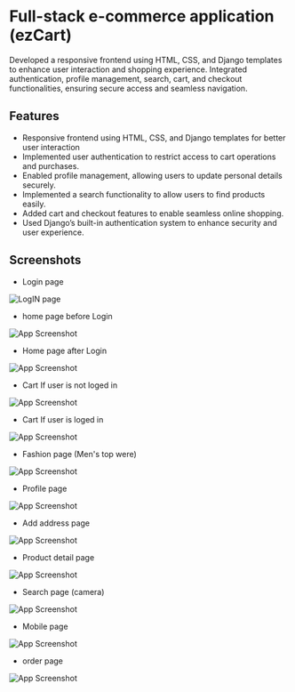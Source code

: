 #  Full-stack e-commerce application (ezCart)
Developed a responsive frontend using HTML, CSS, and Django templates to enhance user interaction and shopping experience. Integrated authentication, profile management, search, cart, and checkout functionalities, ensuring secure access and seamless navigation.

## Features
- Responsive frontend using HTML, CSS, and Django templates for better user interaction
- Implemented user authentication to restrict access to cart operations and purchases.
- Enabled profile management, allowing users to update personal details securely.
- Implemented a search functionality to allow users to find products easily.
- Added cart and checkout features to enable seamless online shopping.
- Used Django’s built-in authentication system to enhance security and user experience.

## Screenshots

- Login page
  
![LogIN page](https://github.com/RohitRawat-08/ezCart/blob/master/static/ss/ezcart3.PNG)

- home page before Login
  
![App Screenshot](https://s3.ap-south-1.amazonaws.com/rohit.rawat/images/ezcart.PNG)

- Home page after Login
  
![App Screenshot](https://github.com/RohitRawat-08/ezCart/blob/master/static/ss/ezcart4.PNG)

- Cart If user is not loged in
  
![App Screenshot](https://github.com/RohitRawat-08/ezCart/blob/master/static/ss/ezcart1.PNG)

- Cart If user is loged in
  
![App Screenshot](https://github.com/RohitRawat-08/ezCart/blob/master/static/ss/ezcart5.PNG)

- Fashion page (Men's top were)
  
![App Screenshot](https://github.com/RohitRawat-08/ezCart/blob/master/static/ss/ezcart2.PNG)

- Profile page
  
![App Screenshot](https://github.com/RohitRawat-08/ezCart/blob/master/static/ss/ezcart6.PNG)

- Add address page
  
![App Screenshot](https://github.com/RohitRawat-08/ezCart/blob/master/static/ss/ezcart7.PNG)

- Product detail page
  
![App Screenshot](https://github.com/RohitRawat-08/ezCart/blob/master/static/ss/ezcart8.PNG)

- Search page (camera)
  
![App Screenshot](https://github.com/RohitRawat-08/ezCart/blob/master/static/ss/ezcart9.PNG)

- Mobile page
  
![App Screenshot](https://github.com/RohitRawat-08/ezCart/blob/master/static/ss/ezcart10.PNG)

- order page
  
![App Screenshot](https://github.com/RohitRawat-08/ezCart/blob/master/static/ss/ezcart11.PNG)


